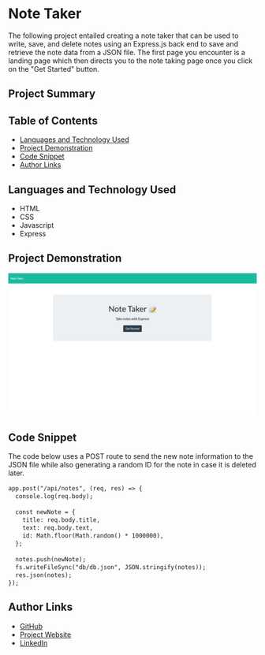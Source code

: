 # Note Taker

The following project entailed creating a note taker that can be used to write, save, and delete notes using an Express.js back end to save and retrieve the note data from a JSON file. The first page you encounter is a landing page which then directs you to the note taking page once you click on the "Get Started" button.

## Project Summary

## Table of Contents

- [Languages and Technology Used](#languages-and-technology-used)
- [Project Demonstration](#project-demonstration)
- [Code Snippet](#code-snippet)
- [Author Links](#author-links)

## Languages and Technology Used

- HTML
- CSS
- Javascript
- Express

## Project Demonstration

![Project Gif](public/assets/images/project-demo.gif)

## Code Snippet

The code below uses a POST route to send the new note information to the JSON file while also generating a random ID for the note in case it is deleted later.

```
app.post("/api/notes", (req, res) => {
  console.log(req.body);

  const newNote = {
    title: req.body.title,
    text: req.body.text,
    id: Math.floor(Math.random() * 1000000),
  };

  notes.push(newNote);
  fs.writeFileSync("db/db.json", JSON.stringify(notes));
  res.json(notes);
});
```

## Author Links

- [GitHub](https://github.com/lilyannekot)
- [Project Website]()
- [LinkedIn](https://www.linkedin.com/in/lilykot/)
